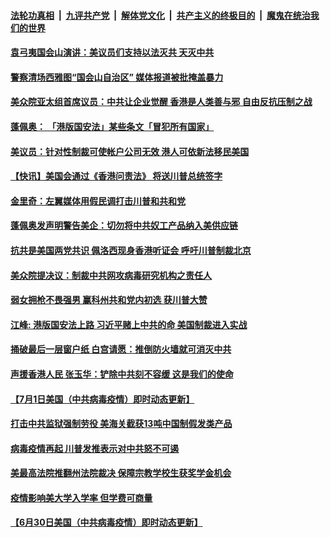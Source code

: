 

####  [法轮功真相](../../../../basic/blob/master/README.md?t=07021402) &nbsp;|&nbsp; [九评共产党](../../../../9ping.md/blob/master/README.md?t=07021402) &nbsp;|&nbsp; [解体党文化](../../../../jtdwh.md/blob/master/README.md?t=07021402)  &nbsp;|&nbsp; [共产主义的终极目的](../../../../gczydzjmd.md/blob/master/README.md?t=07021402) &nbsp;|&nbsp; [魔鬼在统治我们的世界](../../../../mgztzwmdsj.md/blob/master/README.md?t=07021402) 

#### [袁弓夷国会山演讲：美议员们支持以法灭共 天灭中共](../pages/soh6/396481.md?t=07021402) 
#### [警察清场西雅图“国会山自治区” 媒体报道被批掩盖暴力](../pages/soh6/396469.md?t=07021402) 
#### [美众院亚太组首席议员：中共让企业觉醒 香港是人类善与邪 自由反抗压制之战](../pages/soh6/396442.md?t=07021402) 
#### [蓬佩奥： 「港版国安法」某些条文「冒犯所有国家」](../pages/soh6/396406.md?t=07021402) 
#### [美议员：针对性制裁可使帐户公司无效 港人可依新法移民美国](../pages/soh6/396394.md?t=07021402) 
#### [【快讯】美国会通过《香港问责法》 将送川普总统签字](../pages/soh6/396397.md?t=07021402) 
#### [金里奇：左翼媒体用假民调打击川普和共和党](../pages/soh6/396376.md?t=07021402) 
#### [蓬佩奥发声明警告美企：切勿将中共奴工产品纳入美供应链](../pages/soh6/396370.md?t=07021402) 
#### [抗共是美国两党共识 佩洛西现身香港听证会 呼吁川普制裁北京](../pages/soh6/396352.md?t=07021402) 
#### [美众院提决议：制裁中共网攻病毒研究机构之责任人](../pages/soh6/396304.md?t=07021402) 
#### [弱女拥枪不畏强男 赢科州共和党内初选 获川普大赞](../pages/soh6/396349.md?t=07021402) 
#### [江峰: 港版国安法上路 习近平赌上中共的命 美国制裁进入实战](../pages/soh6/396334.md?t=07021402) 
#### [捅破最后一层窗户纸 白宫请愿：推倒防火墙就可消灭中共](../pages/soh6/396265.md?t=07021402) 
#### [声援香港人民 张玉华：铲除中共刻不容缓 这是我们的使命](../pages/soh6/396310.md?t=07021402) 
#### [【7月1日美国（中共病毒疫情）即时动态更新】](../pages/soh6/396181.md?t=07021402) 
#### [打击中共监狱强制劳役 美海关截获13吨中国制假发类产品](../pages/soh6/396283.md?t=07021402) 
#### [病毒疫情再起 川普发推表示对中共怒不可遏 ](../pages/soh6/396193.md?t=07021402) 
#### [美最高法院推翻州法院裁决 保障宗教学校生获奖学金机会](../pages/soh6/396061.md?t=07021402) 
#### [疫情影响美大学入学率 但学费可商量](../pages/soh6/396040.md?t=07021402) 
#### [【6月30日美国（中共病毒疫情）即时动态更新】](../pages/soh6/395839.md?t=07021402) 
